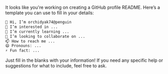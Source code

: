 It looks like you're working on creating a GitHub profile README. Here’s a template you can use to fill in your details:

```markdown
👋 Hi, I’m orchidyak74@penguin
👀 I’m interested in ...
🌱 I’m currently learning ...
💞️ I’m looking to collaborate on ...
📫 How to reach me ...
😄 Pronouns: ...
⚡ Fun fact: ...
```

Just fill in the blanks with your information! If you need any specific help or suggestions for what to include, feel free to ask.
